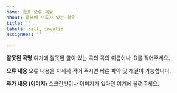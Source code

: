 ```yaml
---
name: 콜표 오류 제보
about: 콜표에 오류가 있는 경우
title: ''
labels: call, invalid
assignees: ''

---
```


**잘못된 곡명**
여기에 잘못된 콜이 있는 곡의 곡의 이름이나 ID를 적어주세요.

**오류 내용**
오류 내용을 자세히 적어 주시면 빠른 파악 및 해결이 가능합니다.

**추가 내용 (이미지)**
스크린샷이나 이미지가 있다면 여기에 올려주세요.
